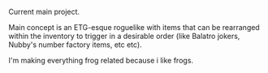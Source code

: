 Current main project.

Main concept is an ETG-esque roguelike with items that can be rearranged within the inventory to trigger in a desirable order (like Balatro jokers, Nubby's number factory items, etc etc).

I'm making everything frog related because i like frogs.

